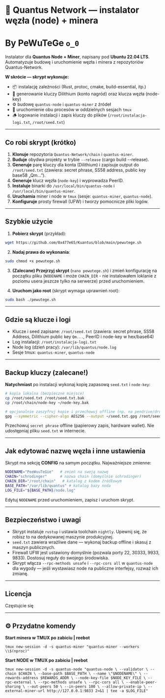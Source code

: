 # 🚀 Quantus Network — instalator węzła (node) + minera 

# By    PeWuTeGe      `o_0`

Instalator dla **Quantus Node + Miner**, napisany pod **Ubuntu 22.04 LTS**. Automatyzuje budowę i uruchomienie węzła i minera z repozytoriów Quantus-Network.

**W skrócie — skrypt wykonuje:**

* 📦 instalację zależności (Rust, protoc, cmake, build-essential, itp.)
* 🔐 generowanie kluczy Dilithium (konto nagród) oraz klucza węzła (node-key)
* ⚙️ budowę `quantus-node` i `quantus-miner` z źródeł
* 🧱 uruchomienie obu procesów w oddzielnych sesjach `tmux`
* 🪵 logowanie instalacji i zapis kluczy do plików (`/root/instalacja-logi.txt`, `/root/seed.txt`)

---

## Co robi skrypt (krótko)

1. **Klonuje** repozytoria `Quantus-Network/chain` i `quantus-miner`.
2. **Buduje** obydwa projekty w trybie `--release` (cargo build --release).
3. **Generuje** parę kluczy dla konta (Dilithium) i zapisuje output do `/root/seed.txt` (zawiera: secret phrase, SS58 address, public key base58 „Qm...”).
4. **Generuje** klucz węzła (`node-key`) i wyprowadza PeerID.
5. **Instaluje** binarki do `/usr/local/bin/quantus-node` i `/usr/local/bin/quantus-miner`.
6. **Uruchamia** miner i node w `tmux` (sesje: `quantus-miner`, `quantus-node`).
7. **Konfiguruje** prosty firewall (UFW) i tworzy pomocnicze pliki logów.

---

## Szybkie użycie

1. **Pobierz skrypt** (przykład):

```bash
wget https://github.com/0x477e65/Kuantus/blob/main/pewutege.sh
```

2. **Nadaj prawa do wykonania**:

```bash
sudo chmod +x pewutege.sh
```

3. **(Zalecane) Przejrzyj skrypt** (`nano pewutege.sh`) i zmień konfigurację na początku pliku (`NODENAME` i może `CHAIN_DIR` - nie instalowałem loklanie z poziomu usera jeszcze tylko na serwerze) przed uruchomieniem.

4. **Uruchom jako root** (skrypt wymaga uprawnień root):

```bash
sudo bash ./pewutege.sh
```

---

## Gdzie są klucze i logi

* Klucze i seed zapisane: `/root/seed.txt` (zawiera: secret phrase, SS58 Address, Dilithium public key `Qm...`, PeerID i node-key w hex/base64)
* Log instalacji: `/root/instalacja-logi.txt`
* Node log (dzień pracy): `/var/lib/quantus/node.log`
* Sesje tmux: `quantus-miner`, `quantus-node`

---

## Backup kluczy (zalecane!)

**Natychmiast** po instalacji wykonaj kopię zapasową `seed.txt` i `node-key`:

```bash
# kopia lokalna (bezpieczne miejsce)
cp /root/seed.txt /root/seed.txt.bak
cp /root/chain/node-key ~/node-key.bak

# opcjonalnie zaszyfruj kopie i przechowuj offline (np. na pendrive/druk)
gpg --symmetric --cipher-algo AES256 --output ~/seed.txt.gpg /root/seed.txt
```

Przechowuj `secret phrase` offline (papierowy zapis, hardware wallet). Nie udostępniaj pliku `seed.txt` w internecie.

---

## Jak edytować nazwę węzła i inne ustawienia

Skrypt ma sekcję **CONFIG** na samym początku. Najważniejsze zmienne:

```bash
NODENAME="PeeWuuTeGie"   # zmień na swoją nazwę
CHAIN="schrodinger"      # nazwa chain (domyślnie schrodinger)
CHAIN_DIR="/root/chain"   # katalog z kodem źródłowym
BASE_PATH="/var/lib/quantus" # katalog bazy noda
LOG_FILE="${BASE_PATH}/node.log"
```

Edytuj `NODENAME` przed uruchomieniem, zapisz i uruchom skrypt.

---

## Bezpieczeństwo i uwagi

* Skrypt instaluje `rustup` i ustawia toolchain `nightly`. Upewnij się, że robisz to na dedykowanej maszynie produkcyjnej.
* `seed.txt` zawiera wrażliwe dane — wykonaj backup offline i skasuj z maszyn publicznych.
* Firewall UFW jest ustawiony domyślnie (pozwala porty 22, 30333, 9933, 9833). Dostosuj reguły do swojego środowiska.
* Skrypt włącza `--rpc-methods unsafe` i `--rpc-cors all` w `quantus-node` dla wygody — jeśli wystawiasz node na publiczne interfejsy, rozważ ich zmianę.

---

## Licencja

Częstujcie się

---

## ⚙️ Przydatne komendy

**Start minera w TMUX po zabiciu | reebot**

`tmux new-session -d -s quantus-miner "quantus-miner --workers \\$(nproc)"`

**Start NODE w TMUX po zabiciu | reebot**

`tmux new-session -d -s quantus-node "quantus-node \
  --validator \
  --chain $CHAIN \
  --base-path $BASE_PATH \
  --name \"$NODENAME\" \
  --rewards-address $REWARDS_ADDR \
  --node-key-file $NODE_KEY_FILE \
  --rpc-external \
  --rpc-methods unsafe \
  --rpc-cors all \
  --enable-peer-sharing \
  --out-peers 50 \
  --in-peers 100 \
  --allow-private-ip \
  --external-miner-url http://127.0.0.1:9833 2>&1 | tee -a $LOG_FILE"`




